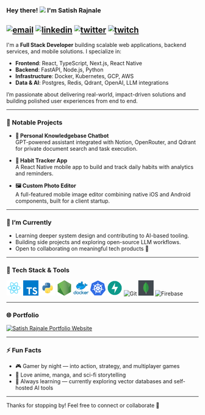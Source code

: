 ### Hey there! <img src="https://media.giphy.com/media/hvRJCLFzcasrR4ia7z/giphy.gif" width="20px"> I'm Satish Rajnale

<a href="mailto:satishrajnale98@gmail.com"><img width="28px" src="https://img.icons8.com/color/96/000000/gmail.png" alt="email"/></a>
<a href="https://linkedin.com/in/satish-rajnale-676a201b1"><img width="28px" src="https://img.icons8.com/color/96/000000/linkedin.png" alt="linkedin"/></a>
<a href="https://twitter.com/"><img width="28px" src="https://img.icons8.com/color/96/000000/twitter-squared.png" alt="twitter"/></a>
<a href="https://www.twitch.tv/nbyte117"><img width="28px" src="https://img.icons8.com/color/96/000000/twitch--v2.png" alt="twitch"/></a>
---

I'm a **Full Stack Developer** building scalable web applications, backend services, and mobile solutions. I specialize in:

- **Frontend**: React, TypeScript, Next.js, React Native  
- **Backend**: FastAPI, Node.js, Python  
- **Infrastructure**: Docker, Kubernetes, GCP, AWS  
- **Data & AI**: Postgres, Redis, Qdrant, OpenAI, LLM integrations

I’m passionate about delivering real-world, impact-driven solutions and building polished user experiences from end to end.

---

### 🔨 Notable Projects

- **🧠 Personal Knowledgebase Chatbot**  
  GPT-powered assistant integrated with Notion, OpenRouter, and Qdrant for private document search and task execution.

- **📱 Habit Tracker App**  
  A React Native mobile app to build and track daily habits with analytics and reminders.

- **🖼️ Custom Photo Editor**  
  A full-featured mobile image editor combining native iOS and Android components, built for a client startup.

---

### 🚀 I’m Currently

- Learning deeper system design and contributing to AI-based tooling.
- Building side projects and exploring open-source LLM workflows.
- Open to collaborating on meaningful tech products 🚀

---

### 🧰 Tech Stack & Tools

<p>
  <img src="https://raw.githubusercontent.com/github/explore/main/topics/react/react.png" alt="React" width="40px">
  <img src="https://raw.githubusercontent.com/github/explore/main/topics/typescript/typescript.png" alt="TypeScript" width="40px">
  <img src="https://raw.githubusercontent.com/github/explore/main/topics/python/python.png" alt="Python" width="40px">
  <img src="https://raw.githubusercontent.com/github/explore/main/topics/nodejs/nodejs.png" alt="Node.js" width="40px">
  <img src="https://raw.githubusercontent.com/github/explore/main/topics/docker/docker.png" alt="Docker" width="40px">
  <img src="https://raw.githubusercontent.com/github/explore/main/topics/kubernetes/kubernetes.png" alt="Kubernetes" width="40px">
  <img src="https://raw.githubusercontent.com/github/explore/main/topics/fastapi/fastapi.png" alt="FastAPI" width="40px">
  <img src="https://user-images.githubusercontent.com/76589507/114043203-b2b17e80-98a3-11eb-9261-277cae5a5cc3.png" alt="Git" width="40px">
  <img src="https://github.com/satish-rajnale/Passport-authentication/blob/master/views/mongo.png" alt="MongoDB" width="40px">
  <img src="https://user-images.githubusercontent.com/76589507/114040623-6c5b2000-98a1-11eb-9b8e-b8874129d297.png" alt="Firebase" width="40px">
</p>

---

### 🌐 Portfolio

<a href="https://satishrajnale.vercel.app/" target="_blank">
  <img src="https://user-images.githubusercontent.com/76589507/114227230-54af9480-9992-11eb-971e-7679e1a73229.gif" alt="Satish Rajnale Portfolio Website"/>
</a>

---

### ⚡ Fun Facts

- 🎮 Gamer by night — into action, strategy, and multiplayer games
- 📖 Love anime, manga, and sci-fi storytelling
- 🧠 Always learning — currently exploring vector databases and self-hosted AI tools

---

Thanks for stopping by! Feel free to connect or collaborate 🤝
